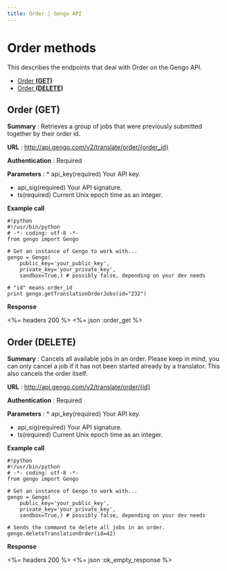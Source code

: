 ```yaml
---
title: Order | Gengo API
---
```


# Order methods

This describes the endpoints that deal with Order on the Gengo API.

* [Order __(GET)__](#order-get)
* [Order __(DELETE)__](#order-delete)

## Order (GET)

__Summary__
: Retrieves a group of jobs that were previously submitted together by their order id.

__URL__
: http://api.gengo.com/v2/translate/order/{order_id}

__Authentication__
: Required

__Parameters__
: * api_key(required) Your API key.
  * api_sig(required) Your API signature.
  * ts(required) Current Unix epoch time as an integer.

__Example call__

    #!python
    #!/usr/bin/python
    # -*- coding: utf-8 -*-
    from gengo import Gengo

    # Get an instance of Gengo to work with...
    gengo = Gengo(
        public_key='your_public_key',
        private_key='your_private_key',
        sandbox=True,) # possibly false, depending on your dev needs

    # "id" means order_id
    print gengo.getTranslationOrderJobs(id="232")


__Response__

<%= headers 200 %>
<%= json :order_get %>

## Order (DELETE)

__Summary__
: Cancels all available jobs in an order. Please keep in mind, you can only cancel a job if it has not been started already by a translator. This also cancels the order itself.

__URL__
: http://api.gengo.com/v2/translate/order/{id}

__Authentication__
: Required

__Parameters__
: * api_key(required) Your API key.
  * api_sig(required) Your API signature.
  * ts(required) Current Unix epoch time as an integer.

__Example call__

    #!python
    #!/usr/bin/python
    # -*- coding: utf-8 -*-
    from gengo import Gengo

    # Get an instance of Gengo to work with...
    gengo = Gengo(
        public_key='your_public_key',
        private_key='your_private_key',
        sandbox=True,) # possibly false, depending on your dev needs

    # Sends the command to delete all jobs in an order.
    gengo.deleteTranslationOrder(id=42)

__Response__

<%= headers 200 %>
<%= json :ok_empty_response %>
